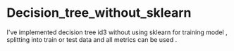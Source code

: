 # Decision_tree_without_sklearn
I've implemented decision tree id3 without using sklearn for training model , splitting into train or test data and all metrics can be used . 
